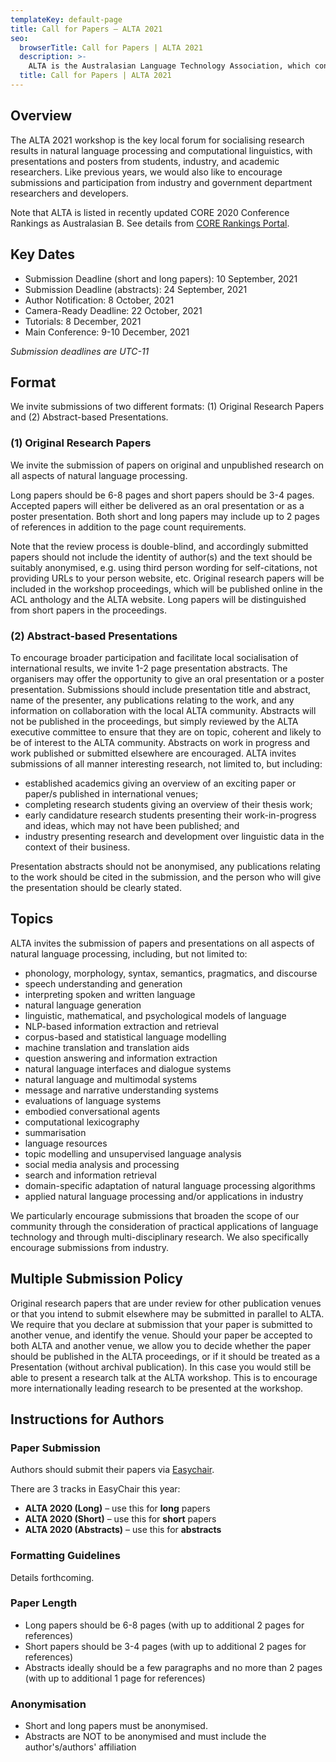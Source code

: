 ```yaml
---
templateKey: default-page
title: Call for Papers – ALTA 2021
seo:
  browserTitle: Call for Papers | ALTA 2021
  description: >-
    ALTA is the Australasian Language Technology Association, which connects NLP researchers around Australia and New Zealand. On of the primary purposes of ALTA is organise the ALTA Workshop – the premier workshop in Australasia for sharing research in Natural Language Processing and Computational Lingustics. Submissions from students, academics and industry researchers are welcome.
  title: Call for Papers | ALTA 2021
---
```


## Overview

<!-- Due to the ongoing COVID-19 pandemic, the 19th Annual Workshop of the Australasian Language Technology Association will likely be held **virtually** from {date range} with the ALTA 2021 proceedings being published in December 2021. -->

The ALTA 2021 workshop is the key local forum for socialising research results in natural language processing and computational linguistics, with presentations and posters from students, industry, and academic researchers. Like previous years, we would also like to encourage submissions and participation from industry and government department researchers and developers. 

Note that ALTA is listed in recently updated CORE 2020 Conference Rankings as Australasian B. See details from [CORE Rankings Portal](https://www.core.edu.au/conference-portal).

<h2 id="key-dates">Key Dates</h2>

 - Submission Deadline (short and long papers):   10 September, 2021
 - Submission Deadline (abstracts): 24 September, 2021
 - Author Notification:   8 October, 2021
 - Camera-Ready Deadline:  22 October, 2021
 - Tutorials:              8 December, 2021
 - Main Conference:        9-10 December, 2021

_Submission deadlines are UTC-11_

## Format
We invite submissions of two different formats: (1) Original Research Papers and (2) Abstract-based Presentations.

### (1) Original Research Papers

We invite the submission of papers on original and unpublished research on all aspects of natural language processing.

Long papers should be 6-8 pages and short papers should be 3-4 pages. Accepted papers will either be delivered as an oral presentation or as a poster presentation. Both short and long papers may include up to 2 pages of references in addition to the page count requirements.

Note that the review process is double-blind, and accordingly submitted papers should not include the identity of author(s) and the text should be suitably anonymised, e.g. using third person wording for self-citations, not providing URLs to your person website, etc. Original research papers will be included in the workshop proceedings, which will be published online in the ACL anthology and the ALTA website. Long papers will be distinguished from short papers in the proceedings.

### (2) Abstract-based Presentations

To encourage broader participation and facilitate local socialisation of international results, we invite 1-2 page presentation abstracts. The organisers may offer the opportunity to give an oral presentation or a poster presentation. Submissions should include presentation title and abstract, name of the presenter, any publications relating to the work, and any information on collaboration with the local ALTA community. Abstracts will not be published in the proceedings, but simply reviewed by the ALTA executive committee to ensure that they are on topic, coherent and likely to be of interest to the ALTA community. Abstracts on work in progress and work published or submitted elsewhere are encouraged. ALTA invites submissions of all manner interesting research, not limited to, but including:

- established academics giving an overview of an exciting paper or paper/s published in international venues;
- completing research students giving an overview of their thesis work;
- early candidature research students presenting their work-in-progress and ideas, which may not have been published; and
- industry presenting research and development over linguistic data in the context of their business.

Presentation abstracts should not be anonymised, any publications relating to the work should be cited in the submission, and the person who will give the presentation should be clearly stated.


## Topics

ALTA invites the submission of papers and presentations on all aspects of natural language processing, including, but not limited to:

- phonology, morphology, syntax, semantics, pragmatics, and discourse
- speech understanding and generation
- interpreting spoken and written language
- natural language generation
- linguistic, mathematical, and psychological models of language
- NLP-based information extraction and retrieval
- corpus-based and statistical language modelling
- machine translation and translation aids
- question answering and information extraction
- natural language interfaces and dialogue systems
- natural language and multimodal systems
- message and narrative understanding systems
- evaluations of language systems
- embodied conversational agents
- computational lexicography
- summarisation
- language resources
- topic modelling and unsupervised language analysis
- social media analysis and processing
- search and information retrieval
- domain-specific adaptation of natural language processing algorithms
- applied natural language processing and/or applications in industry

We particularly encourage submissions that broaden the scope of our community through the consideration of practical applications of language technology and through multi-disciplinary research. We also specifically encourage submissions from industry.


## Multiple Submission Policy

Original research papers that are under review for other publication venues or that you intend to submit elsewhere may be submitted in parallel to ALTA. We require that you declare at submission that your paper is submitted to another venue, and identify the venue. Should your paper be accepted to both ALTA and another venue, we allow you to decide whether the paper should be published in the ALTA proceedings, or if it should be treated as a Presentation (without archival publication). In this case you would still be able to present a research talk at the ALTA workshop. This is to encourage more internationally leading research to be presented at the workshop.

<h2 id="instructions-for-authors">Instructions for Authors</h2>

### Paper Submission

Authors should submit their papers via [Easychair](https://easychair.org/conferences/?conf=alta2021).

There are 3 tracks in EasyChair this year:

- **ALTA 2020 (Long)** – use this for **long** papers
- **ALTA 2020 (Short)** – use this for **short** papers
- **ALTA 2020 (Abstracts)** – use this for **abstracts**

### Formatting Guidelines

Details forthcoming.
<!-- Submissions must follow the two-column ACL format. We therefore strongly recommend you use [LaTeX style files](/files/acl2020-latex.zip) or [Microsoft Word template](/files/acl2020-word.zip). -->

### Paper Length

- Long papers should be 6-8 pages (with up to additional 2 pages for references)
- Short papers should be 3-4 pages (with up to additional 2 pages for references)
- Abstracts ideally should be a few paragraphs and no more than 2 pages (with up to additional 1 page for references)

### Anonymisation

  - Short and long papers must be anonymised.
  - Abstracts are NOT to be anonymised and must include the author's/authors' affiliation
